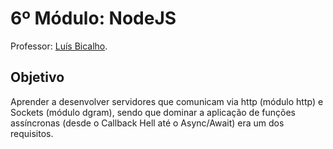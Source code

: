 # 6º Módulo: NodeJS
Professor: [Luís Bicalho](https://github.com/Kirink212).

## Objetivo
Aprender a desenvolver servidores que comunicam via http (módulo http) e Sockets (módulo dgram), sendo que dominar a aplicação de funções assíncronas (desde o Callback Hell até o Async/Await) era um dos requisitos.
 